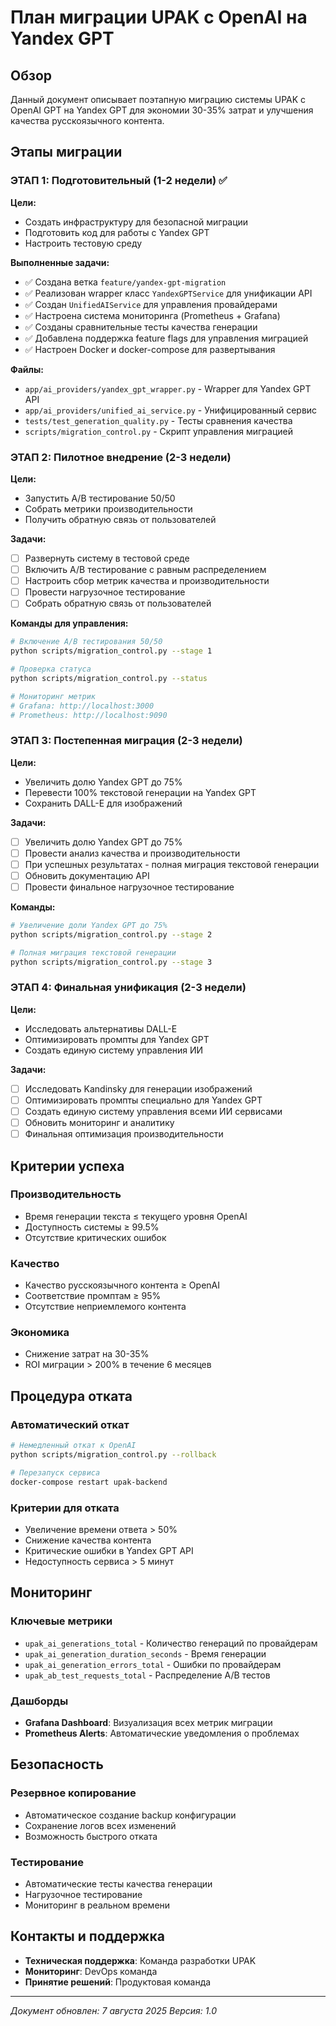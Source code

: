 # План миграции UPAK с OpenAI на Yandex GPT

## Обзор

Данный документ описывает поэтапную миграцию системы UPAK с OpenAI GPT на Yandex GPT для экономии 30-35% затрат и улучшения качества русскоязычного контента.

## Этапы миграции

### ЭТАП 1: Подготовительный (1-2 недели) ✅

**Цели:**
- Создать инфраструктуру для безопасной миграции
- Подготовить код для работы с Yandex GPT
- Настроить тестовую среду

**Выполненные задачи:**
- ✅ Создана ветка `feature/yandex-gpt-migration`
- ✅ Реализован wrapper класс `YandexGPTService` для унификации API
- ✅ Создан `UnifiedAIService` для управления провайдерами
- ✅ Настроена система мониторинга (Prometheus + Grafana)
- ✅ Созданы сравнительные тесты качества генерации
- ✅ Добавлена поддержка feature flags для управления миграцией
- ✅ Настроен Docker и docker-compose для развертывания

**Файлы:**
- `app/ai_providers/yandex_gpt_wrapper.py` - Wrapper для Yandex GPT API
- `app/ai_providers/unified_ai_service.py` - Унифицированный сервис
- `tests/test_generation_quality.py` - Тесты сравнения качества
- `scripts/migration_control.py` - Скрипт управления миграцией

### ЭТАП 2: Пилотное внедрение (2-3 недели)

**Цели:**
- Запустить A/B тестирование 50/50
- Собрать метрики производительности
- Получить обратную связь от пользователей

**Задачи:**
- [ ] Развернуть систему в тестовой среде
- [ ] Включить A/B тестирование с равным распределением
- [ ] Настроить сбор метрик качества и производительности
- [ ] Провести нагрузочное тестирование
- [ ] Собрать обратную связь от пользователей

**Команды для управления:**
```bash
# Включение A/B тестирования 50/50
python scripts/migration_control.py --stage 1

# Проверка статуса
python scripts/migration_control.py --status

# Мониторинг метрик
# Grafana: http://localhost:3000
# Prometheus: http://localhost:9090
```

### ЭТАП 3: Постепенная миграция (2-3 недели)

**Цели:**
- Увеличить долю Yandex GPT до 75%
- Перевести 100% текстовой генерации на Yandex GPT
- Сохранить DALL-E для изображений

**Задачи:**
- [ ] Увеличить долю Yandex GPT до 75%
- [ ] Провести анализ качества и производительности
- [ ] При успешных результатах - полная миграция текстовой генерации
- [ ] Обновить документацию API
- [ ] Провести финальное нагрузочное тестирование

**Команды:**
```bash
# Увеличение доли Yandex GPT до 75%
python scripts/migration_control.py --stage 2

# Полная миграция текстовой генерации
python scripts/migration_control.py --stage 3
```

### ЭТАП 4: Финальная унификация (2-3 недели)

**Цели:**
- Исследовать альтернативы DALL-E
- Оптимизировать промпты для Yandex GPT
- Создать единую систему управления ИИ

**Задачи:**
- [ ] Исследовать Kandinsky для генерации изображений
- [ ] Оптимизировать промпты специально для Yandex GPT
- [ ] Создать единую систему управления всеми ИИ сервисами
- [ ] Обновить мониторинг и аналитику
- [ ] Финальная оптимизация производительности

## Критерии успеха

### Производительность
- Время генерации текста ≤ текущего уровня OpenAI
- Доступность системы ≥ 99.5%
- Отсутствие критических ошибок

### Качество
- Качество русскоязычного контента ≥ OpenAI
- Соответствие промптам ≥ 95%
- Отсутствие неприемлемого контента

### Экономика
- Снижение затрат на 30-35%
- ROI миграции > 200% в течение 6 месяцев

## Процедура отката

### Автоматический откат
```bash
# Немедленный откат к OpenAI
python scripts/migration_control.py --rollback

# Перезапуск сервиса
docker-compose restart upak-backend
```

### Критерии для отката
- Увеличение времени ответа > 50%
- Снижение качества контента
- Критические ошибки в Yandex GPT API
- Недоступность сервиса > 5 минут

## Мониторинг

### Ключевые метрики
- `upak_ai_generations_total` - Количество генераций по провайдерам
- `upak_ai_generation_duration_seconds` - Время генерации
- `upak_ai_generation_errors_total` - Ошибки по провайдерам
- `upak_ab_test_requests_total` - Распределение A/B тестов

### Дашборды
- **Grafana Dashboard**: Визуализация всех метрик миграции
- **Prometheus Alerts**: Автоматические уведомления о проблемах

## Безопасность

### Резервное копирование
- Автоматическое создание backup конфигурации
- Сохранение логов всех изменений
- Возможность быстрого отката

### Тестирование
- Автоматические тесты качества генерации
- Нагрузочное тестирование
- Мониторинг в реальном времени

## Контакты и поддержка

- **Техническая поддержка**: Команда разработки UPAK
- **Мониторинг**: DevOps команда
- **Принятие решений**: Продуктовая команда

---

*Документ обновлен: 7 августа 2025*
*Версия: 1.0*